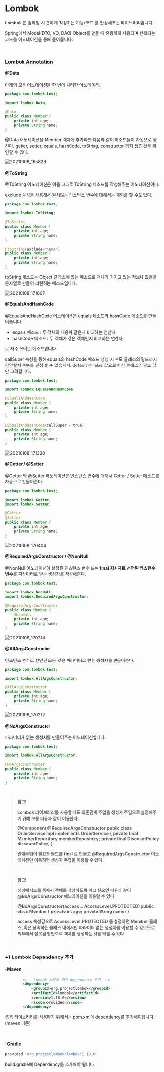 # Lombok

Lombok 은 컴파일 시 흔하게 작성하는 기능(코드)를 완성해주는 라이브러리입니다.

Spring에서 Model(DTO, VO, DAO) Object를 만들 때 유용하게 사용되며 반복되는 코드를 어노테이션을 통해 줄여줍니다.

<br>

### Lombok Annotation 

#### @Data

아래의 모든 어노테이션을 한 번에 처리한 어노테이션.

```java
package com.lombok.test;

import lombok.Data;

@Data
public class Member {
	private int age;
	private String name;
}

```

@Data 어노테이션을 Member 객체에 추가하면 다음과 같이 메소드들이 자동으로 생긴다. getter, setter, equals, hashCode, toString, constructor 까지 생긴 것을 확인할 수 있다.

<img src="https://user-images.githubusercontent.com/59816811/103989272-cda42200-51d2-11eb-8759-c8d298b88d16.png" alt="20210108_165829"/>

<br>

#### @ToString

@ToString 어노테이션은 이름 그대로 ToString 메소드를 작성해주는 어노테이션이다.

exclude 속성을 사용해서 원치않는 인스턴스 변수에 대해서는 제외를 할 수도 있다.

```java
package com.lombok.test;

import lombok.ToString;

@ToString
public class Member {
	private int age;
	private String name;
}

@ToString(exclude="name")
public class Member {
	private int age;
	private String name;
}
```

toString 메소드는 Object 클래스에 있는 메소드로 객체가 가지고 있는 정보나 값들을 문자열로 만들어 리턴하는 메소드입니다. 

<img src="https://user-images.githubusercontent.com/59816811/103990604-dac21080-51d4-11eb-9c43-184443f07b0b.png" alt="20210108_171007" />

 <br>

#### @EqualsAndHashCode

@EqualsAndHashCode 어노테이션은 equals 메소드와 hashCode 메소드를 만들어줍니다.

- equals 메소드 : 두 객체의 내용이 같은지 비교하는 연산자
- hashCode 메소드 : 두 객체가 같은 객체인지 비교하는 연산자

로 자주 쓰이는 메소드입니다.

callSuper 속성을 통해 equals와 hashCode 메소드 생성 시 부모 클래스의 필드까지 감안할지 여부를 결정 할 수 있습니다. default 는 false 값으로 자신 클래스의 필드 값만 고려합니다.

```java
package com.lombok.test;

import lombok.EqualsAndHashCode;

@EqualsAndHashCode
public class Member {
	private int age;
	private String name;
}

@EqualsAndHashCode(callSuper = true)
public class Member {
	private int age;
	private String name;
}
```

<img src="https://user-images.githubusercontent.com/59816811/103990606-dbf33d80-51d4-11eb-9936-e78408e67967.png" alt="20210108_171320" />

<br>

#### @Getter / @Setter

@Getter 와 @Setter 어노테이션은 인스턴스 변수에 대해서 Getter / Setter 메소드를 자동으로 만들어준다.

```java
package com.lombok.test;

import lombok.Getter;
import lombok.Setter;

@Getter
@Setter
public class Member {
	private int age;
	private String name;
}

```

<img src="https://user-images.githubusercontent.com/59816811/103990612-dd246a80-51d4-11eb-9c21-5cdfa57b3700.png" alt="20210108_170404"  />

<br>

#### @RequiredArgsConstructor / @NonNull

@NonNull 어노테이션이 설정된 인스턴스 변수 또는 **final 지시자로 선언된 인스턴수 변수**를 파라미터로 받는 생성자를 작성해준다.

```java
package com.lombok.test;

import lombok.NonNull;
import lombok.RequiredArgsConstructor;

@RequiredArgsConstructor
public class Member {
	@NonNull
	private int age;
	private String name;
}

```

<img src="https://user-images.githubusercontent.com/59816811/103990609-dc8bd400-51d4-11eb-8a1e-9419c4bbf56b.png" alt="20210108_170314"  />

<br>

#### @AllArgsConstructor

인스턴스 변수로 선언된 모든 것을 파라미터로 받는 생성자를 만들어준다.

```java
package com.lombok.test;

import lombok.AllArgsConstructor;

@AllArgsConstructor
public class Member {
	private int age;
	private String name;
}

```

<img src="https://user-images.githubusercontent.com/59816811/103990608-dbf33d80-51d4-11eb-821e-c1b25b8fd0c6.png" alt="20210108_170212"/>

<br>

#### @NoArgsConstructor

파라미터가 없는 생성자를 만들어주는 어노테이션입니다.

```java
package com.lombok.test;

import lombok.AllArgsConstructor;

@NoArgsConstructor
public class Member {
	private int age;
	private String name;
}

```

<br>

> **참고!**
>
> **Lombok 라이브러리를 사용할 때도 의존관계 주입을 생성자 주입으로 설정해주기 위해 보통 다음과 같이 이용한다.**
>
> **@Component**
> **@RequiredArgsConstructor**
> **public class OrderServiceImpl implements OrderService {**
> 	**private final MemberRepository memberRepository;**
> 	**private final DiscountPolicy discountPolicy;**
> **}**
>
> **관계주입이 필요한 필드를 final 로 만들고 @RequiredArgsConstructor 어노테이션만 이용하면 생성자 주입을 이용할 수 있다.**

<br>

> **참고!**
>
> **생성메서드를 통해서 객체를 생성하도록 하고 싶으면 다음과 같이 @NoArgsConstructor 애노테이션을 이용할 수 있다**
>
> **@NoArgsConstructor(access = AccessLevel.PROTECTED)**
> **public class Member {**
>     **private int age;**
>     **private String name;**
> **}**
>
> **access 속성값으로 AccessLevel.PROTECTED 를 설정하면 Member 클래스, 혹은 상속하는 클래스 내에서만 파라미터 없는 생성자를 이용할 수 있으므로 외부에서 잘못된 방법으로 객체를 생성하는 것을 막을 수 있다.**

<br>

### +) Lombok Dependency 추가

#### -Maven

```xml
        <!-- Lombok 사용을 위한 dependency 추가 -->
        <dependency>
        	<groupId>org.projectlombok</groupId>
        	<artifactId>lombok</artifactId>
        	<version>1.18.0</version>
        	<scope>provided</scope>
        </dependency>
```

롬복 라이브러리를 사용하기 위해서는 pom.xml에 dependency를 추가해야됩니다. (maven 기준)

<br>

#### -**Gradle**

```gradle
provided 'org.projectlombok:lombok:1.18.0'
```

build.gradle에 Dependency를 추가해야 됩니다.

<br>